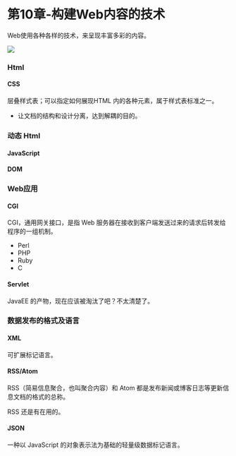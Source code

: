 # 第10章-构建Web内容的技术

Web使用各种各样的技术，来呈现丰富多彩的内容。

<img src="http://ww3.sinaimg.cn/large/98900c07gw1fajfdapnw6j21bm0qm79c.jpg"/>

### Html

#### CSS

层叠样式表；可以指定如何展现HTML 内的各种元素，属于样式表标准之一。

- 让文档的结构和设计分离，达到解耦的目的。

### 动态 Html

#### JavaScript

#### DOM

### Web应用

#### CGI

CGI，通用网关接口，是指 Web 服务器在接收到客户端发送过来的请求后转发给程序的一组机制。

- Perl  
- PHP  
- Ruby  
- C  

#### Servlet

JavaEE 的产物，现在应该被淘汰了吧？不太清楚了。

### 数据发布的格式及语言

#### XML

可扩展标记语言。

#### RSS/Atom

RSS（简易信息聚合，也叫聚合内容）和 Atom 都是发布新闻或博客日志等更新信息文档的格式的总称。

RSS 还是有在用的。

#### JSON

一种以 JavaScript 的对象表示法为基础的轻量级数据标记语言。
